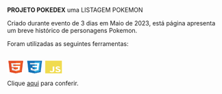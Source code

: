 **PROJETO POKEDEX** uma LISTAGEM POKEMON

<p>Criado durante evento de 3 dias em Maio de 2023, está página apresenta um breve histórico de personagens Pokemon.</p>
<p>Foram utilizadas as seguintes ferramentas:</p>

 <div style="display: inline_block"><br>  

  <img align="center" alt="HTML" height="30" width="40" src="https://raw.githubusercontent.com/devicons/devicon/master/icons/html5/html5-original.svg">
  <img align="center" alt="CSS" height="30" width="40" src="https://raw.githubusercontent.com/devicons/devicon/master/icons/css3/css3-original.svg">
  <img align="center" alt="Js" height="30" width="40" src="https://raw.githubusercontent.com/devicons/devicon/master/icons/javascript/javascript-plain.svg">

  <br>

Clique [aqui][pagina] para conferir.
 </div>


[pagina]: https://alexmacol.github.io/projeto-listagem-pokemon/